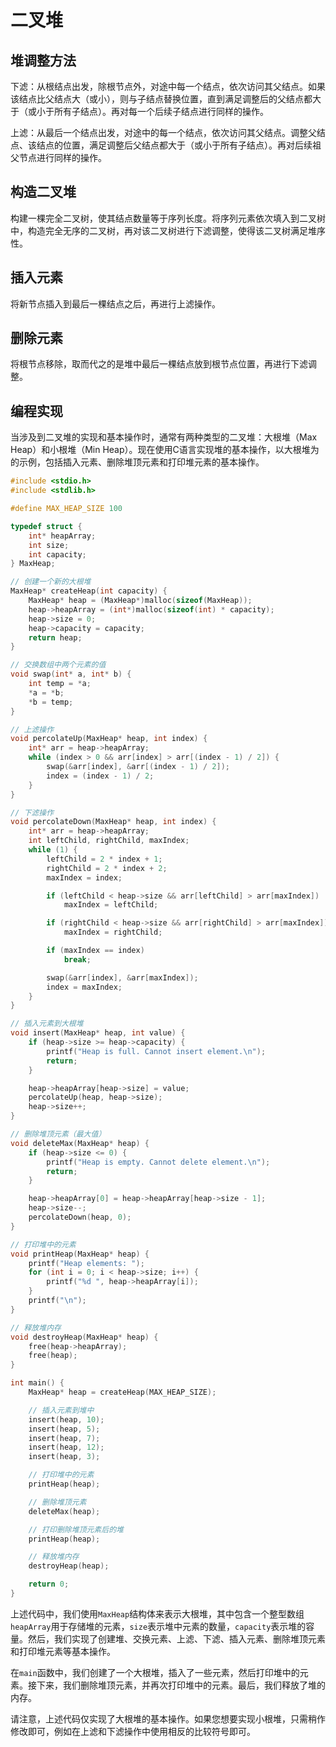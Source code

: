 # 二叉堆

## 堆调整方法

下滤：从根结点出发，除根节点外，对途中每一个结点，依次访问其父结点。如果该结点比父结点大（或小），则与子结点替换位置，直到满足调整后的父结点都大于（或小于所有子结点）。再对每一个后续子结点进行同样的操作。

上滤：从最后一个结点出发，对途中的每一个结点，依次访问其父结点。调整父结点、该结点的位置，满足调整后父结点都大于（或小于所有子结点）。再对后续祖父节点进行同样的操作。

## 构造二叉堆

构建一棵完全二叉树，使其结点数量等于序列长度。将序列元素依次填入到二叉树中，构造完全无序的二叉树，再对该二叉树进行下滤调整，使得该二叉树满足堆序性。

## 插入元素

将新节点插入到最后一棵结点之后，再进行上滤操作。

## 删除元素

将根节点移除，取而代之的是堆中最后一棵结点放到根节点位置，再进行下滤调整。

## 编程实现

当涉及到二叉堆的实现和基本操作时，通常有两种类型的二叉堆：大根堆（Max Heap）和小根堆（Min Heap）。现在使用C语言实现堆的基本操作，以大根堆为的示例，包括插入元素、删除堆顶元素和打印堆元素的基本操作。

```c
#include <stdio.h>
#include <stdlib.h>

#define MAX_HEAP_SIZE 100

typedef struct {
    int* heapArray;
    int size;
    int capacity;
} MaxHeap;

// 创建一个新的大根堆
MaxHeap* createHeap(int capacity) {
    MaxHeap* heap = (MaxHeap*)malloc(sizeof(MaxHeap));
    heap->heapArray = (int*)malloc(sizeof(int) * capacity);
    heap->size = 0;
    heap->capacity = capacity;
    return heap;
}

// 交换数组中两个元素的值
void swap(int* a, int* b) {
    int temp = *a;
    *a = *b;
    *b = temp;
}

// 上滤操作
void percolateUp(MaxHeap* heap, int index) {
    int* arr = heap->heapArray;
    while (index > 0 && arr[index] > arr[(index - 1) / 2]) {
        swap(&arr[index], &arr[(index - 1) / 2]);
        index = (index - 1) / 2;
    }
}

// 下滤操作
void percolateDown(MaxHeap* heap, int index) {
    int* arr = heap->heapArray;
    int leftChild, rightChild, maxIndex;
    while (1) {
        leftChild = 2 * index + 1;
        rightChild = 2 * index + 2;
        maxIndex = index;

        if (leftChild < heap->size && arr[leftChild] > arr[maxIndex])
            maxIndex = leftChild;

        if (rightChild < heap->size && arr[rightChild] > arr[maxIndex])
            maxIndex = rightChild;

        if (maxIndex == index)
            break;

        swap(&arr[index], &arr[maxIndex]);
        index = maxIndex;
    }
}

// 插入元素到大根堆
void insert(MaxHeap* heap, int value) {
    if (heap->size >= heap->capacity) {
        printf("Heap is full. Cannot insert element.\n");
        return;
    }

    heap->heapArray[heap->size] = value;
    percolateUp(heap, heap->size);
    heap->size++;
}

// 删除堆顶元素（最大值）
void deleteMax(MaxHeap* heap) {
    if (heap->size <= 0) {
        printf("Heap is empty. Cannot delete element.\n");
        return;
    }

    heap->heapArray[0] = heap->heapArray[heap->size - 1];
    heap->size--;
    percolateDown(heap, 0);
}

// 打印堆中的元素
void printHeap(MaxHeap* heap) {
    printf("Heap elements: ");
    for (int i = 0; i < heap->size; i++) {
        printf("%d ", heap->heapArray[i]);
    }
    printf("\n");
}

// 释放堆内存
void destroyHeap(MaxHeap* heap) {
    free(heap->heapArray);
    free(heap);
}

int main() {
    MaxHeap* heap = createHeap(MAX_HEAP_SIZE);

    // 插入元素到堆中
    insert(heap, 10);
    insert(heap, 5);
    insert(heap, 7);
    insert(heap, 12);
    insert(heap, 3);

    // 打印堆中的元素
    printHeap(heap);

    // 删除堆顶元素
    deleteMax(heap);

    // 打印删除堆顶元素后的堆
    printHeap(heap);

    // 释放堆内存
    destroyHeap(heap);

    return 0;
}
```

上述代码中，我们使用`MaxHeap`结构体来表示大根堆，其中包含一个整型数组`heapArray`用于存储堆的元素，`size`表示堆中元素的数量，`capacity`表示堆的容量。然后，我们实现了创建堆、交换元素、上滤、下滤、插入元素、删除堆顶元素和打印堆元素等基本操作。

在`main`函数中，我们创建了一个大根堆，插入了一些元素，然后打印堆中的元素。接下来，我们删除堆顶元素，并再次打印堆中的元素。最后，我们释放了堆的内存。

请注意，上述代码仅实现了大根堆的基本操作。如果您想要实现小根堆，只需稍作修改即可，例如在上滤和下滤操作中使用相反的比较符号即可。
